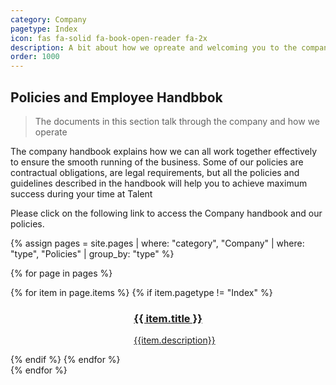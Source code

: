 ```yaml
---
category: Company
pagetype: Index
icon: fas fa-solid fa-book-open-reader fa-2x
description: A bit about how we opreate and welcoming you to the company
order: 1000
---
```


##  Policies and Employee Handbbok
 
> The documents in this section talk through the company and how we operate

The company handbook explains how we can all work together
effectively to ensure the smooth running of the business. Some of
our   policies   are   contractual   obligations, are   legal
requirements, but all the policies and guidelines described in the
handbook will help you  to  achieve maximum success  during  your
time at Talent

Please click on the following link to access the Company handbook and our policies.


{% assign pages = site.pages
  | where: "category", "Company"
  | where: "type", "Policies"
  | group_by: "type" %}
 
{% for page in pages %}

<div class="grid is-fibonacci">
    {% for item in page.items %}
        {% if item.pagetype != "Index" %}
    <div class="grid-item">
        <div class="columns is-mobile is-gapless has-box-shadow-heavy has-border-radius-large has-overflow-hidden is-relative"
            data-bi-name="card">
            <div class="column is-4">
                <div class="is-flex has-flex-align-items-center has-flex-justify-content-center is-full-height"
                    style="background-color: #018EAC;">
                    <span aria-hidden="true">
                        <i class="{{ item.icon }}"></i>
                    </span>
                </div>
            </div>
            <div class="column is-8 has-body-background">
                <div class="has-padding-medium">
                    <a href="{{ item.url | relative_url }}"  class="is-block stretched-link" data-linktype="absolute-path">
                        <h3 id="{{ item.title | remove: ' ' }}" class="is-size-large">{{ item.title }}</h3>
                        <p class="subIndex">{{item.description}}</p>
                    </a>
                </div>
            </div>
        </div>
    </div>
        {% endif %}
    {% endfor %}
</div>
{% endfor %}
